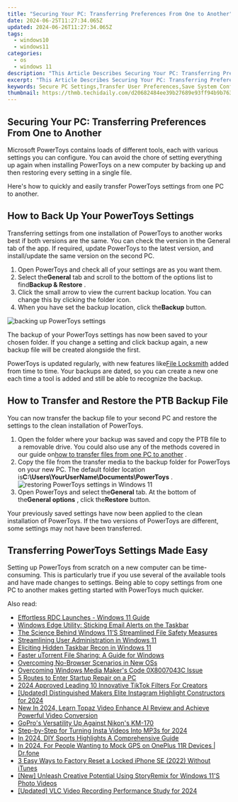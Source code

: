 ```yaml
---
title: "Securing Your PC: Transferring Preferences From One to Another"
date: 2024-06-25T11:27:34.065Z
updated: 2024-06-26T11:27:34.065Z
tags:
  - windows10
  - windows11
categories:
  - os
  - windows 11
description: "This Article Describes Securing Your PC: Transferring Preferences From One to Another"
excerpt: "This Article Describes Securing Your PC: Transferring Preferences From One to Another"
keywords: Secure PC Settings,Transfer User Preferences,Save System Configurations,Migrate PC Profile Data,Preserve PC Customizations,Copy User Settings,Safe PC Cloning
thumbnail: https://thmb.techidaily.com/d20682484ee39b27689e93ff94b9b7638592055fcb925a693073d87e930189fb.jpg
---
```


## Securing Your PC: Transferring Preferences From One to Another

 Microsoft PowerToys contains loads of different tools, each with various settings you can configure. You can avoid the chore of setting everything up again when installing PowerToys on a new computer by backing up and then restoring every setting in a single file.

 Here's how to quickly and easily transfer PowerToys settings from one PC to another.

## How to Back Up Your PowerToys Settings

 Transferring settings from one installation of PowerToys to another works best if both versions are the same. You can check the version in the General tab of the app. If required, update PowerToys to the latest version, and install/update the same version on the second PC.

1. Open PowerToys and check all of your settings are as you want them.
2. Select the**General** tab and scroll to the bottom of the options list to find**Backup & Restore** .
3. Click the small arrow to view the current backup location. You can change this by clicking the folder icon.
4. When you have set the backup location, click the**Backup** button.

![backing up PowerToys settings](https://static1.makeuseofimages.com/wordpress/wp-content/uploads/2022/12/powertoys-backup.jpg)

 The backup of your PowerToys settings has now been saved to your chosen folder. If you change a setting and click backup again, a new backup file will be created alongside the first.

 PowerToys is updated regularly, with new features like[File Locksmith](https://www.makeuseof.com/powertoys-file-locksmith-guide/) added from time to time. Your backups are dated, so you can create a new one each time a tool is added and still be able to recognize the backup.

## How to Transfer and Restore the PTB Backup File

 You can now transfer the backup file to your second PC and restore the settings to the clean installation of PowerToys.

1. Open the folder where your backup was saved and copy the PTB file to a removable drive. You could also use any of the methods covered in our guide on[how to transfer files from one PC to another](https://www.makeuseof.com/tag/5-ways-to-transfer-files-from-one-computer-to-another/) .
2. Copy the file from the transfer media to the backup folder for PowerToys on your new PC. The default folder location is**C:\\Users\\YourUserName\\Documents\\PowerToys** .  
![restoring PowerToys settings in Windows 11](https://static1.makeuseofimages.com/wordpress/wp-content/uploads/2022/12/powertoys-restore.jpg)
3. Open PowerToys and select the**General** tab. At the bottom of the**General options** , click the**Restore** button.

 Your previously saved settings have now been applied to the clean installation of PowerToys. If the two versions of PowerToys are different, some settings may not have been transferred.

## Transferring PowerToys Settings Made Easy

 Setting up PowerToys from scratch on a new computer can be time-consuming. This is particularly true if you use several of the available tools and have made changes to settings. Being able to copy settings from one PC to another makes getting started with PowerToys much quicker.


<ins class="adsbygoogle"
     style="display:block"
     data-ad-format="autorelaxed"
     data-ad-client="ca-pub-7571918770474297"
     data-ad-slot="1223367746"></ins>



<ins class="adsbygoogle"
     style="display:block"
     data-ad-client="ca-pub-7571918770474297"
     data-ad-slot="8358498916"
     data-ad-format="auto"
     data-full-width-responsive="true"></ins>

<span class="atpl-alsoreadstyle">Also read:</span>
<div><ul>
<li><a href="https://win11.techidaily.com/effortless-rdc-launches-windows-11-guide/"><u>Effortless RDC Launches - Windows 11 Guide</u></a></li>
<li><a href="https://win11.techidaily.com/windows-edge-utility-sticking-email-alerts-on-the-taskbar/"><u>Windows Edge Utility: Sticking Email Alerts on the Taskbar</u></a></li>
<li><a href="https://win11.techidaily.com/the-science-behind-windows-11s-streamlined-file-safety-measures/"><u>The Science Behind Windows 11’S Streamlined File Safety Measures</u></a></li>
<li><a href="https://win11.techidaily.com/streamlining-user-administration-in-windows-11/"><u>Streamlining User Administration in Windows 11</u></a></li>
<li><a href="https://win11.techidaily.com/eliciting-hidden-taskbar-recon-in-windows-11/"><u>Eliciting Hidden Taskbar Recon in Windows 11</u></a></li>
<li><a href="https://win11.techidaily.com/faster-utorrent-file-sharing-a-guide-for-windows/"><u>Faster uTorrent File Sharing: A Guide for Windows</u></a></li>
<li><a href="https://win11.techidaily.com/overcoming-no-browser-scenarios-in-new-oss/"><u>Overcoming No-Browser Scenarios in New OSs</u></a></li>
<li><a href="https://win11.techidaily.com/overcoming-windows-media-makers-code-0x8007043c-issue/"><u>Overcoming Windows Media Maker's Code 0X8007043C Issue</u></a></li>
<li><a href="https://win11.techidaily.com/5-routes-to-enter-startup-repair-on-a-pc/"><u>5 Routes to Enter Startup Repair on a PC</u></a></li>
<li><a href="https://tiktok-videos.techidaily.com/2024-approved-leading-10-innovative-tiktok-filters-for-creators/"><u>2024 Approved  Leading 10 Innovative TikTok Filters For Creators</u></a></li>
<li><a href="https://instagram-videos.techidaily.com/updated-distinguished-makers-elite-instagram-highlight-constructors-for-2024/"><u>[Updated] Distinguished Makers  Elite Instagram Highlight Constructors for 2024</u></a></li>
<li><a href="https://ai-editing-video.techidaily.com/new-in-2024-learn-topaz-video-enhance-ai-review-and-achieve-powerful-video-conversion/"><u>New In 2024, Learn Topaz Video Enhance AI Review and Achieve Powerful Video Conversion</u></a></li>
<li><a href="https://extra-lessons.techidaily.com/gopros-versatility-up-against-nikons-km-170/"><u>GoPro's Versatility Up Against Nikon's KM-170</u></a></li>
<li><a href="https://instagram-video-files.techidaily.com/step-by-step-for-turning-insta-videos-into-mp3s-for-2024/"><u>Step-by-Step for Turning Insta Videos Into MP3s for 2024</u></a></li>
<li><a href="https://youtube-clips.techidaily.com/in-2024-diy-sports-highlights-a-comprehensive-guide/"><u>In 2024, DIY Sports Highlights  A Comprehensive Guide</u></a></li>
<li><a href="https://android-location.techidaily.com/in-2024-for-people-wanting-to-mock-gps-on-oneplus-11r-devices-drfone-by-drfone-virtual/"><u>In 2024, For People Wanting to Mock GPS on OnePlus 11R Devices | Dr.fone</u></a></li>
<li><a href="https://ios-unlock.techidaily.com/3-easy-ways-to-factory-reset-a-locked-iphone-se-2022-without-itunes-by-drfone-ios/"><u>3 Easy Ways to Factory Reset a Locked iPhone SE (2022) Without iTunes</u></a></li>
<li><a href="https://vp-tips.techidaily.com/new-unleash-creative-potential-using-storyremix-for-windows-11s-photo-videos/"><u>[New] Unleash Creative Potential  Using StoryRemix for Windows 11'S Photo Videos</u></a></li>
<li><a href="https://visual-screen-recording.techidaily.com/updated-vlc-video-recording-performance-study-for-2024/"><u>[Updated] VLC Video Recording Performance Study for 2024</u></a></li>
</ul></div>
